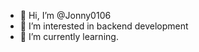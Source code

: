 - 👋 Hi, I’m @Jonny0106
- 👀 I’m interested in backend development 
- 🌱 I’m currently learning.

<!---
Jonny0106/Jonny0106 is a ✨ special ✨ repository because its `README.md` (this file) appears on your GitHub profile.
You can click the Preview link to take a look at your changes.
--->
